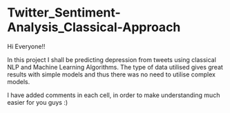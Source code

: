 # Twitter_Sentiment-Analysis_Classical-Approach

Hi Everyone!!

In this project I shall be predicting depression from tweets using classical NLP and Machine Learning Algorithms. The type of data utilised gives great results with simple models and thus there was no need to utilise complex models.

I have added comments in each cell, in order to make understanding much easier for you guys :)
